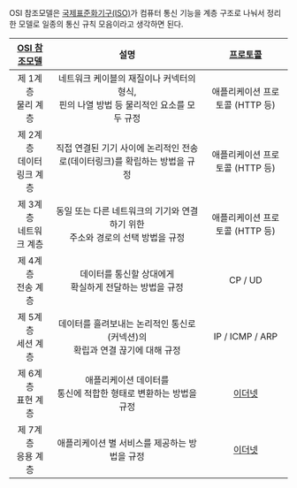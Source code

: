 OSI 참조모델은 [국제표준화기구(ISO)](https://www.kats.go.kr/content.do?cmsid=371)가 컴퓨터 통신 기능을 계층 구조로 나눠서 정리한 모델로 일종의 통신 규칙 모음이라고 생각하면 된다.

| [OSI 참조모델](OSI%20참조모델.md) |                          설명                           | [프로토콜](프로토콜%20(Protocol).md) |
| :-----------------------: | :---------------------------------------------------: | :--------------------------: |
|      제 1계층<br>물리 계층       | 네트워크 케이블의 재질이나 커넥터의 형식, <br>핀의 나열 방법 등 물리적인 요소를 모두 규정 |     애플리케이션 프로토콜 (HTTP 등)     |
|   제 2계층<br>데이터<br>링크 계층   |      직접 연결된 기기 사이에 논리적인 전송로(데이터링크)를 확립하는 방법을 규정       |    애플리케이션 프로토콜   (HTTP 등)    |
|     제 3계층<br>네트워크 계층      |    동일 또는 다른 네트워크의 기기와 연결하기 위한<br>주소와 경로의 선택 방법을 규정    |     애플리케이션 프로토콜 (HTTP 등)     |
|      제 4계층<br>전송 계층       |           데이터를 통신할 상대에게<br>확실하게 전달하는 방법을 규정           |           CP / UD            |
|      제 5계층<br>세션 계층       |     데이터를 흘려보내는 논리적인 통신로(커넥션)의<br>확립과 연결 끊기에 대해 규정     |       IP / ICMP / ARP        |
|      제 6계층<br>표현 계층       |        애플리케이션 데이터를 <br>통신에 적합한 형태로 변환하는 방법을 규정        |        [이더넷](이더넷.md)         |
|      제 7계층<br>응용 계층       |               애플리케이션 별 서비스를 제공하는 방법을 규정               |        [이더넷](이더넷.md)         |

